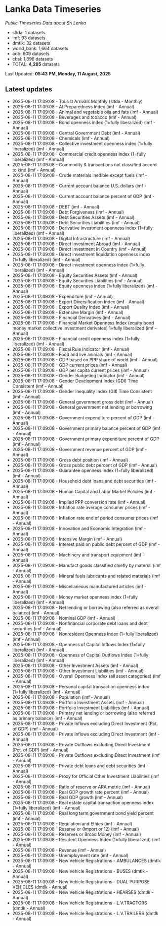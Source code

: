 # Lanka Data Timeseries
*Public Timeseries Data about Sri Lanka*

* sltda: 1 datasets
* imf: 93 datasets
* dmtlk: 32 datasets
* world_bank: 1,664 datasets
* adb: 609 datasets
* cbsl: 1,896 datasets
* TOTAL: **4,295** datasets

Last Updated: **05:43 PM, Monday, 11 August, 2025**

## Latest updates

* 2025-08-11 17:09:08 - Tourist Arrivals Monthly (sltda - Monthly)
* 2025-08-11 17:09:08 - AI Preparedness Index (imf - Annual)
* 2025-08-11 17:09:08 - Animal and vegetable oils and fats (imf - Annual)
* 2025-08-11 17:09:08 - Beverages and tobacco (imf - Annual)
* 2025-08-11 17:09:08 - Bond openness index (1=fully liberalized) (imf - Annual)
* 2025-08-11 17:09:08 - Central Government Debt (imf - Annual)
* 2025-08-11 17:09:08 - Chemicals (imf - Annual)
* 2025-08-11 17:09:08 - Collective investment openness index (1=fully liberalized) (imf - Annual)
* 2025-08-11 17:09:08 - Commercial credit openness index (1=fully liberalized) (imf - Annual)
* 2025-08-11 17:09:08 - Commodity & transactions not classified accord to kind (imf - Annual)
* 2025-08-11 17:09:08 - Crude materials inedible except fuels (imf - Annual)
* 2025-08-11 17:09:08 - Current account balance U.S. dollars (imf - Annual)
* 2025-08-11 17:09:08 - Current account balance percent of GDP (imf - Annual)
* 2025-08-11 17:09:08 - DEBT (imf - Annual)
* 2025-08-11 17:09:08 - Debt Forgiveness (imf - Annual)
* 2025-08-11 17:09:08 - Debt Securities Assets (imf - Annual)
* 2025-08-11 17:09:08 - Debt Securities Liabilities (imf - Annual)
* 2025-08-11 17:09:08 - Derivative investment openness index (1=fully liberalized) (imf - Annual)
* 2025-08-11 17:09:08 - Digital Infrastructure (imf - Annual)
* 2025-08-11 17:09:08 - Direct Investment Abroad (imf - Annual)
* 2025-08-11 17:09:08 - Direct Investment In Country (imf - Annual)
* 2025-08-11 17:09:08 - Direct investment liquidation openness index (1=fully liberalized) (imf - Annual)
* 2025-08-11 17:09:08 - Direct investment openness index (1=fully liberalized) (imf - Annual)
* 2025-08-11 17:09:08 - Equity Securities Assets (imf - Annual)
* 2025-08-11 17:09:08 - Equity Securities Liabilities (imf - Annual)
* 2025-08-11 17:09:08 - Equity openness index (1=fully liberalized) (imf - Annual)
* 2025-08-11 17:09:08 - Expenditure (imf - Annual)
* 2025-08-11 17:09:08 - Export Diversification Index (imf - Annual)
* 2025-08-11 17:09:08 - Export Quality Index (imf - Annual)
* 2025-08-11 17:09:08 - Extensive Margin (imf - Annual)
* 2025-08-11 17:09:08 - Financial Derivatives (imf - Annual)
* 2025-08-11 17:09:08 - Financial Market Openness Index (equity bond money market collective investment derivates) 1=fully liberalized (imf - Annual)
* 2025-08-11 17:09:08 - Financial credit openness index (1=fully liberalized) (imf - Annual)
* 2025-08-11 17:09:08 - Fiscal Rule Indicator (imf - Annual)
* 2025-08-11 17:09:08 - Food and live animals (imf - Annual)
* 2025-08-11 17:09:08 - GDP based on PPP share of world (imf - Annual)
* 2025-08-11 17:09:08 - GDP current prices (imf - Annual)
* 2025-08-11 17:09:08 - GDP per capita current prices (imf - Annual)
* 2025-08-11 17:09:08 - Gender Budgeting Indicator (imf - Annual)
* 2025-08-11 17:09:08 - Gender Development Index (GDI) Time Consistent (imf - Annual)
* 2025-08-11 17:09:08 - Gender Inequality Index (GII) Time Consistent (imf - Annual)
* 2025-08-11 17:09:08 - General government gross debt (imf - Annual)
* 2025-08-11 17:09:08 - General government net lending or borrowing (imf - Annual)
* 2025-08-11 17:09:08 - Government expenditure percent of GDP (imf - Annual)
* 2025-08-11 17:09:08 - Government primary balance percent of GDP (imf - Annual)
* 2025-08-11 17:09:08 - Government primary expenditure percent of GDP (imf - Annual)
* 2025-08-11 17:09:08 - Government revenue percent of GDP (imf - Annual)
* 2025-08-11 17:09:08 - Gross debt position (imf - Annual)
* 2025-08-11 17:09:08 - Gross public debt percent of GDP (imf - Annual)
* 2025-08-11 17:09:08 - Guarantee openness index (1=fully liberalized) (imf - Annual)
* 2025-08-11 17:09:08 - Household debt loans and debt securities (imf - Annual)
* 2025-08-11 17:09:08 - Human Capital and Labor Market Policies (imf - Annual)
* 2025-08-11 17:09:08 - Implied PPP conversion rate (imf - Annual)
* 2025-08-11 17:09:08 - Inflation rate average consumer prices (imf - Annual)
* 2025-08-11 17:09:08 - Inflation rate end of period consumer prices (imf - Annual)
* 2025-08-11 17:09:08 - Innovation and Economic Integration (imf - Annual)
* 2025-08-11 17:09:08 - Intensive Margin (imf - Annual)
* 2025-08-11 17:09:08 - Interest paid on public debt percent of GDP (imf - Annual)
* 2025-08-11 17:09:08 - Machinery and transport equipment (imf - Annual)
* 2025-08-11 17:09:08 - Manufact goods classified chiefly by material (imf - Annual)
* 2025-08-11 17:09:08 - Mineral fuels lubricants and related materials (imf - Annual)
* 2025-08-11 17:09:08 - Miscellaneous manufactured articles (imf - Annual)
* 2025-08-11 17:09:08 - Money market openness index (1=fully liberalized) (imf - Annual)
* 2025-08-11 17:09:08 - Net lending or borrowing (also referred as overall balance) (imf - Annual)
* 2025-08-11 17:09:08 - Nominal GDP (imf - Annual)
* 2025-08-11 17:09:08 - Nonfinancial corporate debt loans and debt securities (imf - Annual)
* 2025-08-11 17:09:08 - Nonresident Openness Index (1=fully liberalized) (imf - Annual)
* 2025-08-11 17:09:08 - Openness of Capital Inflows Index (1=fully liberalized) (imf - Annual)
* 2025-08-11 17:09:08 - Openness of Capital Outflows Index (1=fully liberalized) (imf - Annual)
* 2025-08-11 17:09:08 - Other Investment Assets (imf - Annual)
* 2025-08-11 17:09:08 - Other Investment Liabilities (imf - Annual)
* 2025-08-11 17:09:08 - Overall Openness Index (all asset categories) (imf - Annual)
* 2025-08-11 17:09:08 - Personal capital transaction openness index (1=fully liberalized) (imf - Annual)
* 2025-08-11 17:09:08 - Population (imf - Annual)
* 2025-08-11 17:09:08 - Portfolio Investment Assets (imf - Annual)
* 2025-08-11 17:09:08 - Portfolio Investment Liabilities (imf - Annual)
* 2025-08-11 17:09:08 - Primary net lending or borrowing (also referred as primary balance) (imf - Annual)
* 2025-08-11 17:09:08 - Private Inflows excluding Direct Investment (Pct. of GDP) (imf - Annual)
* 2025-08-11 17:09:08 - Private Inflows excluding Direct Investment (imf - Annual)
* 2025-08-11 17:09:08 - Private Outflows excluding Direct Investment (Pct. of GDP) (imf - Annual)
* 2025-08-11 17:09:08 - Private Outflows excluding Direct Investment (imf - Annual)
* 2025-08-11 17:09:08 - Private debt loans and debt securities (imf - Annual)
* 2025-08-11 17:09:08 - Proxy for Official Other Investment Liabilities (imf - Annual)
* 2025-08-11 17:09:08 - Ratio of reserve or ARA metric (imf - Annual)
* 2025-08-11 17:09:08 - Real GDP growth rate percent (imf - Annual)
* 2025-08-11 17:09:08 - Real GDP growth (imf - Annual)
* 2025-08-11 17:09:08 - Real estate capital transaction openness index (1=fully liberalized) (imf - Annual)
* 2025-08-11 17:09:08 - Real long term government bond yield percent (imf - Annual)
* 2025-08-11 17:09:08 - Regulation and Ethics (imf - Annual)
* 2025-08-11 17:09:08 - Reserve or (Import or 12) (imf - Annual)
* 2025-08-11 17:09:08 - Reserves or Broad Money (imf - Annual)
* 2025-08-11 17:09:08 - Resident Openness Index (1=fully liberalized) (imf - Annual)
* 2025-08-11 17:09:08 - Revenue (imf - Annual)
* 2025-08-11 17:09:08 - Unemployment rate (imf - Annual)
* 2025-08-11 17:09:08 - New Vehicle Registrations - AMBULANCES (dmtlk - Annual)
* 2025-08-11 17:09:08 - New Vehicle Registrations - BUSES (dmtlk - Annual)
* 2025-08-11 17:09:08 - New Vehicle Registrations - DUAL PURPOSE VEHICLES (dmtlk - Annual)
* 2025-08-11 17:09:08 - New Vehicle Registrations - HEARSES (dmtlk - Annual)
* 2025-08-11 17:09:08 - New Vehicle Registrations - L.V.TRACTORS (dmtlk - Annual)
* 2025-08-11 17:09:08 - New Vehicle Registrations - L.V.TRAILERS (dmtlk - Annual)